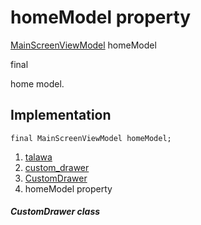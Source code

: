 
<div>

# homeModel property

</div>


[MainScreenViewModel](../../view_model_main_screen_view_model/MainScreenViewModel-class.md)
homeModel


final




home model.



## Implementation

``` language-dart
final MainScreenViewModel homeModel;
```







1.  [talawa](../../index.md)
2.  [custom_drawer](../../widgets_custom_drawer/)
3.  [CustomDrawer](../../widgets_custom_drawer/CustomDrawer-class.md)
4.  homeModel property

##### CustomDrawer class







